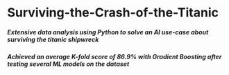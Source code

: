 # Surviving-the-Crash-of-the-Titanic
##### Extensive data analysis using Python to solve an AI use-case about surviving the titanic shipwreck
##### Achieved an average K-fold score of 86.9% with Gradient Boosting after testing several ML models on the dataset 
